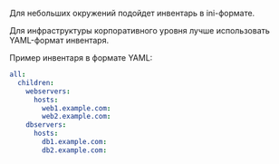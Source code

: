 Для небольших окружений подойдет инвентарь в ini-формате.

Для инфраструктуры корпоративного уровня лучше использовать YAML-формат инвентаря.

Пример инвентаря в формате YAML:

```yaml
all:
  children:
    webservers:
      hosts:
        web1.example.com:
        web2.example.com:
    dbservers:
      hosts:
        db1.example.com:
        db2.example.com:
```